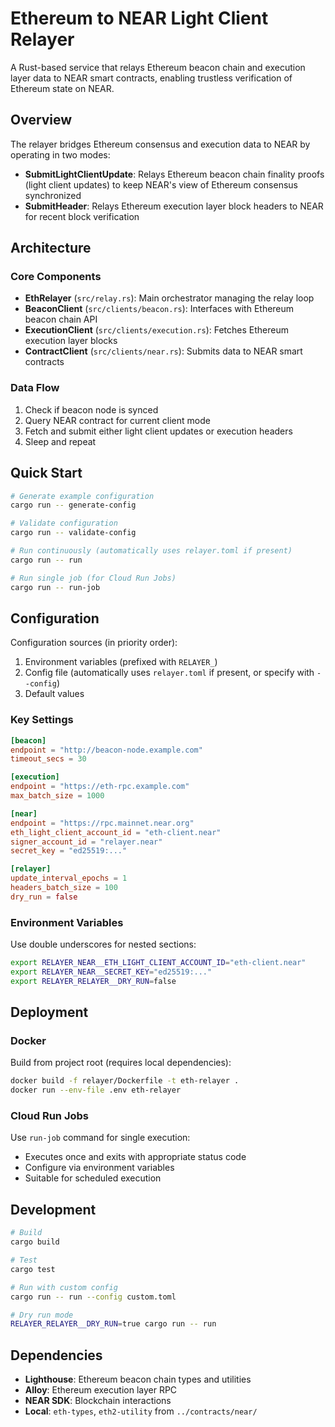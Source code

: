 # Ethereum to NEAR Light Client Relayer

A Rust-based service that relays Ethereum beacon chain and execution layer data to NEAR smart contracts, enabling trustless verification of Ethereum state on NEAR.

## Overview

The relayer bridges Ethereum consensus and execution data to NEAR by operating in two modes:

- **SubmitLightClientUpdate**: Relays Ethereum beacon chain finality proofs (light client updates) to keep NEAR's view of Ethereum consensus synchronized
- **SubmitHeader**: Relays Ethereum execution layer block headers to NEAR for recent block verification

## Architecture

### Core Components

- **EthRelayer** (`src/relay.rs`): Main orchestrator managing the relay loop
- **BeaconClient** (`src/clients/beacon.rs`): Interfaces with Ethereum beacon chain API  
- **ExecutionClient** (`src/clients/execution.rs`): Fetches Ethereum execution layer blocks
- **ContractClient** (`src/clients/near.rs`): Submits data to NEAR smart contracts

### Data Flow

1. Check if beacon node is synced
2. Query NEAR contract for current client mode
3. Fetch and submit either light client updates or execution headers
4. Sleep and repeat

## Quick Start

```bash
# Generate example configuration
cargo run -- generate-config

# Validate configuration
cargo run -- validate-config

# Run continuously (automatically uses relayer.toml if present)
cargo run -- run

# Run single job (for Cloud Run Jobs)
cargo run -- run-job
```

## Configuration

Configuration sources (in priority order):
1. Environment variables (prefixed with `RELAYER_`)
2. Config file (automatically uses `relayer.toml` if present, or specify with `--config`)  
3. Default values

### Key Settings

```toml
[beacon]
endpoint = "http://beacon-node.example.com"
timeout_secs = 30

[execution]
endpoint = "https://eth-rpc.example.com"
max_batch_size = 1000

[near]
endpoint = "https://rpc.mainnet.near.org"
eth_light_client_account_id = "eth-client.near"
signer_account_id = "relayer.near"
secret_key = "ed25519:..."

[relayer]
update_interval_epochs = 1
headers_batch_size = 100
dry_run = false
```

### Environment Variables

Use double underscores for nested sections:

```bash
export RELAYER_NEAR__ETH_LIGHT_CLIENT_ACCOUNT_ID="eth-client.near"
export RELAYER_NEAR__SECRET_KEY="ed25519:..."
export RELAYER_RELAYER__DRY_RUN=false
```

## Deployment

### Docker

Build from project root (requires local dependencies):

```bash
docker build -f relayer/Dockerfile -t eth-relayer .
docker run --env-file .env eth-relayer
```

### Cloud Run Jobs

Use `run-job` command for single execution:
- Executes once and exits with appropriate status code
- Configure via environment variables
- Suitable for scheduled execution

## Development

```bash
# Build
cargo build

# Test
cargo test

# Run with custom config
cargo run -- run --config custom.toml

# Dry run mode
RELAYER_RELAYER__DRY_RUN=true cargo run -- run
```

## Dependencies

- **Lighthouse**: Ethereum beacon chain types and utilities
- **Alloy**: Ethereum execution layer RPC
- **NEAR SDK**: Blockchain interactions
- **Local**: `eth-types`, `eth2-utility` from `../contracts/near/`